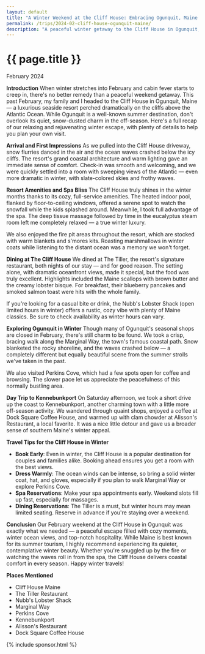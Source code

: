 ```yaml
---
layout: default
title: "A Winter Weekend at the Cliff House: Embracing Ogunquit, Maine in February"
permalink: /trips/2024-02-cliff-house-ogunquit-maine/
description: "A peaceful winter getaway to the Cliff House in Ogunquit, Maine featuring luxury spa amenities, dramatic ocean views, and the serene beauty of coastal Maine in February"
---
```

<h1>{{ page.title }}</h1>
<p class="subtitle">February 2024</p>

**Introduction**
When winter stretches into February and cabin fever starts to creep in, there's no better remedy than a peaceful weekend getaway. This past February, my family and I headed to the Cliff House in Ogunquit, Maine — a luxurious seaside resort perched dramatically on the cliffs above the Atlantic Ocean. While Ogunquit is a well-known summer destination, don't overlook its quiet, snow-dusted charm in the off-season. Here's a full recap of our relaxing and rejuvenating winter escape, with plenty of details to help you plan your own visit.

**Arrival and First Impressions**
As we pulled into the Cliff House driveway, snow flurries danced in the air and the ocean waves crashed below the icy cliffs. The resort's grand coastal architecture and warm lighting gave an immediate sense of comfort. Check-in was smooth and welcoming, and we were quickly settled into a room with sweeping views of the Atlantic — even more dramatic in winter, with slate-colored skies and frothy waves.

**Resort Amenities and Spa Bliss**
The Cliff House truly shines in the winter months thanks to its cozy, full-service amenities. The heated indoor pool, flanked by floor-to-ceiling windows, offered a serene spot to watch the snowfall while the kids splashed around. Meanwhile, I took full advantage of the spa. The deep tissue massage followed by time in the eucalyptus steam room left me completely relaxed — a true winter luxury.

We also enjoyed the fire pit areas throughout the resort, which are stocked with warm blankets and s'mores kits. Roasting marshmallows in winter coats while listening to the distant ocean was a memory we won't forget.

**Dining at The Cliff House**
We dined at The Tiller, the resort's signature restaurant, both nights of our stay — and for good reason. The setting alone, with dramatic oceanfront views, made it special, but the food was truly excellent. Highlights included the Maine scallops with brown butter and the creamy lobster bisque. For breakfast, their blueberry pancakes and smoked salmon toast were hits with the whole family.

If you're looking for a casual bite or drink, the Nubb's Lobster Shack (open limited hours in winter) offers a rustic, cozy vibe with plenty of Maine classics. Be sure to check availability as winter hours can vary.

**Exploring Ogunquit in Winter**
Though many of Ogunquit's seasonal shops are closed in February, there's still charm to be found. We took a crisp, bracing walk along the Marginal Way, the town's famous coastal path. Snow blanketed the rocky shoreline, and the waves crashed below — a completely different but equally beautiful scene from the summer strolls we've taken in the past.

We also visited Perkins Cove, which had a few spots open for coffee and browsing. The slower pace let us appreciate the peacefulness of this normally bustling area.

**Day Trip to Kennebunkport**
On Saturday afternoon, we took a short drive up the coast to Kennebunkport, another charming town with a little more off-season activity. We wandered through quaint shops, enjoyed a coffee at Dock Square Coffee House, and warmed up with clam chowder at Alisson's Restaurant, a local favorite. It was a nice little detour and gave us a broader sense of southern Maine's winter appeal.

**Travel Tips for the Cliff House in Winter**
- **Book Early**: Even in winter, the Cliff House is a popular destination for couples and families alike. Booking ahead ensures you get a room with the best views.
- **Dress Warmly**: The ocean winds can be intense, so bring a solid winter coat, hat, and gloves, especially if you plan to walk Marginal Way or explore Perkins Cove.
- **Spa Reservations**: Make your spa appointments early. Weekend slots fill up fast, especially for massages.
- **Dining Reservations**: The Tiller is a must, but winter hours may mean limited seating. Reserve in advance if you're staying over a weekend.

**Conclusion**
Our February weekend at the Cliff House in Ogunquit was exactly what we needed — a peaceful escape filled with cozy moments, winter ocean views, and top-notch hospitality. While Maine is best known for its summer tourism, I highly recommend experiencing its quieter, contemplative winter beauty. Whether you're snuggled up by the fire or watching the waves roll in from the spa, the Cliff House delivers coastal comfort in every season. Happy winter travels!

**Places Mentioned**
- Cliff House Maine
- The Tiller Restaurant
- Nubb's Lobster Shack
- Marginal Way
- Perkins Cove
- Kennebunkport
- Alisson's Restaurant
- Dock Square Coffee House

{% include sponsor.html %} 